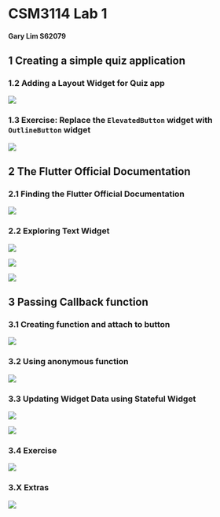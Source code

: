 # CSM3114 Lab 1
#### Gary Lim S62079

<div style="page-break-after: always"></div>

## 1 Creating a simple quiz application

### 1.2 Adding a Layout Widget for Quiz app

![](20231024180927.png)

### 1.3 Exercise: Replace the `ElevatedButton` widget with `OutlineButton` widget

![](20231024181649.png)

<div style="page-break-after: always"></div>

## 2 The Flutter Official Documentation

### 2.1 Finding the Flutter Official Documentation

![](20231024182043.png)

<div style="page-break-after: always"></div>

### 2.2 Exploring Text Widget

![](20231024182547.png)

![](20231024182955.png)

![](20231024183119.png)

<div style="page-break-after: always"></div>

## 3 Passing Callback function

### 3.1 Creating function and attach to button

![](20231024183922.png)

### 3.2 Using anonymous function

![](20231024184258.png)

<div style="page-break-after: always"></div>

### 3.3 Updating Widget Data using Stateful Widget

![](20231024191208.png)

![](20231024191352.png)
<div style="page-break-after: always"></div>

### 3.4 Exercise

![](20231028184249.png)

### 3.X Extras

![](20231028221841.png)
